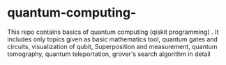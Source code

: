 # quantum-computing-
This repo contains basics of quantum computing (qiskit programming) . It includes only topics given as basic mathematics tool, quantum gates and circuits, visualization of qubit, Superposition and measurement, quantum tomography, quantum teleportation, grover's search algorithm in detail 
